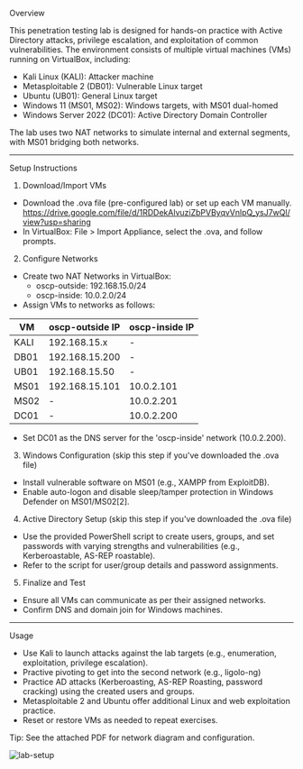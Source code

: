   Overview

This penetration testing lab is designed for hands-on practice 
with Active Directory attacks, privilege escalation, 
and exploitation of common vulnerabilities.
The environment consists of multiple virtual machines (VMs) running on VirtualBox, including:

- Kali Linux (KALI): Attacker machine
- Metasploitable 2 (DB01): Vulnerable Linux target
- Ubuntu (UB01): General Linux target
- Windows 11 (MS01, MS02): Windows targets, with MS01 dual-homed
- Windows Server 2022 (DC01): Active Directory Domain Controller

The lab uses two NAT networks to simulate internal and external segments, with MS01 bridging both networks.

---

  Setup Instructions

1. Download/Import VMs
- Download the .ova file (pre-configured lab) or set up each VM manually.
  https://drive.google.com/file/d/1RDDekAlvuziZbPVByqvVnlpQ_ysJ7wQl/view?usp=sharing
- In VirtualBox: File > Import Appliance, select the .ova, and follow prompts.

2. Configure Networks
- Create two NAT Networks in VirtualBox:
  - oscp-outside: 192.168.15.0/24
  - oscp-inside: 10.0.2.0/24
- Assign VMs to networks as follows:

| VM     | oscp-outside IP     | oscp-inside IP     |
|--------|---------------------|--------------------|
| KALI   | 192.168.15.x        | -                  |
| DB01   | 192.168.15.200      | -                  |
| UB01   | 192.168.15.50       | -                  |
| MS01   | 192.168.15.101      | 10.0.2.101         |
| MS02   | -                   | 10.0.2.201         |
| DC01   | -                   | 10.0.2.200         |

- Set DC01 as the DNS server for the 'oscp-inside' network (10.0.2.200).

3. Windows Configuration (skip this step if you've downloaded the .ova file)
- Install vulnerable software on MS01 (e.g., XAMPP from ExploitDB).
- Enable auto-logon and disable sleep/tamper protection in Windows Defender on MS01/MS02[2].

4. Active Directory Setup (skip this step if you've downloaded the .ova file)
- Use the provided PowerShell script to create users, groups, and set passwords with varying strengths and vulnerabilities (e.g., Kerberoastable, AS-REP roastable).
- Refer to the script for user/group details and password assignments.

5. Finalize and Test
- Ensure all VMs can communicate as per their assigned networks.
- Confirm DNS and domain join for Windows machines.

---

  Usage

- Use Kali to launch attacks against the lab targets (e.g., enumeration, exploitation, privilege escalation).
- Practive pivoting to get into the second network (e.g., ligolo-ng)
- Practice AD attacks (Kerberoasting, AS-REP Roasting, password cracking) using the created users and groups.
- Metasploitable 2 and Ubuntu offer additional Linux and web exploitation practice.
- Reset or restore VMs as needed to repeat exercises.

Tip: See the attached PDF for network diagram and configuration. 

![lab-setup](https://github.com/user-attachments/assets/7284fd46-8941-4038-9671-3bb4d1413c2b)
